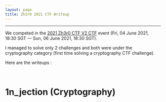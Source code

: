 ```yaml
---
layout: page
title: Zh3r0 2021 CTF Writeup
---
```

<hr/>

We competed in the <a href="https://ctftime.org/event/1285" target="_blank"> 2021 Zh3r0 CTF V2 CTF</a> event (Fri, 04 June 2021, 18:30 SGT — Sun, 06 June 2021, 18:30 SGT). 

I managed to solve only 2 challenges and both were under the cryptography category (first time solving a cryptography CTF challenge).

Here are the writeups :

<br/>

# 1n_jection (Cryptography)
